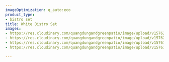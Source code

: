 ```yaml
---
imageOptimization: q_auto:eco
product_type:
- bistro set
title: White Bistro Set
images:
- https://res.cloudinary.com/quangdungandgreenpatio/image/upload/v1576202704/posts/2c113a06dfc3269d7fd2_1_exomnt.jpg
- https://res.cloudinary.com/quangdungandgreenpatio/image/upload/v1576202705/posts/7ef4eaac0469fd37a478_kclj7m.jpg
- https://res.cloudinary.com/quangdungandgreenpatio/image/upload/v1576199933/posts/Capture_4_nhayb2.jpg
- https://res.cloudinary.com/quangdungandgreenpatio/image/upload/v1576199900/posts/20190525_095856_2_q2tfxn.jpg

---
```

